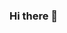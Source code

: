 ### Hi there 👋

<!--
**billkindle/billkindle** is a ✨ _special_ ✨ repository because its `README.md` (this file) appears on your GitHub profile.

Here are some ideas to get you started:

- 🔭 I’m currently working on PowerShell, Patch Management Automation, and Zabbix Monitoring.
- 🌱 I’m currently learning Azure, Ansible, Python, and anything else I can get my hands on. 
- 👯 I’m looking to collaborate on open source projects and writing blog posts.
- 🤔 I’m looking for help with ...
- 💬 Ask me about ...
- 📫 How to reach me: 
- **LinkedIn** | https://www.linkedin.com/in/billkindle
-->
